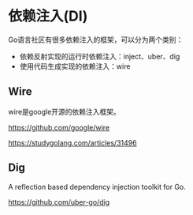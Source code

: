 # 依赖注入(DI)

Go语言社区有很多依赖注入的框架，可以分为两个类别：

- 依赖反射实现的运行时依赖注入：inject、uber、dig
- 使用代码生成实现的依赖注入：wire


## Wire

wire是google开源的依赖注入框架。

https://github.com/google/wire

https://studygolang.com/articles/31496

## Dig

A reflection based dependency injection toolkit for Go.

https://github.com/uber-go/dig